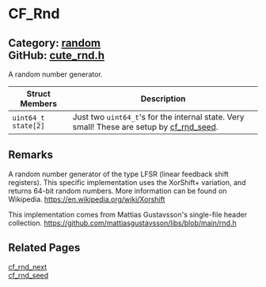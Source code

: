 [](../header.md ':include')

# CF_Rnd

Category: [random](/api_reference?id=random)  
GitHub: [cute_rnd.h](https://github.com/RandyGaul/cute_framework/blob/master/include/cute_rnd.h)  
---

A random number generator.

Struct Members | Description
--- | ---
`uint64_t state[2]` | Just two `uint64_t`'s for the internal state. Very small! These are setup by [cf_rnd_seed](/random/cf_rnd_seed.md).

## Remarks

A random number generator of the type LFSR (linear feedback shift registers). This specific
implementation uses the XorShift+ variation, and returns 64-bit random numbers. More information
can be found on Wikipedia.
https://en.wikipedia.org/wiki/Xorshift

This implementation comes from Mattias Gustavsson's single-file header collection.
https://github.com/mattiasgustavsson/libs/blob/main/rnd.h

## Related Pages

[cf_rnd_next](/random/cf_rnd_next.md)  
[cf_rnd_seed](/random/cf_rnd_seed.md)  
